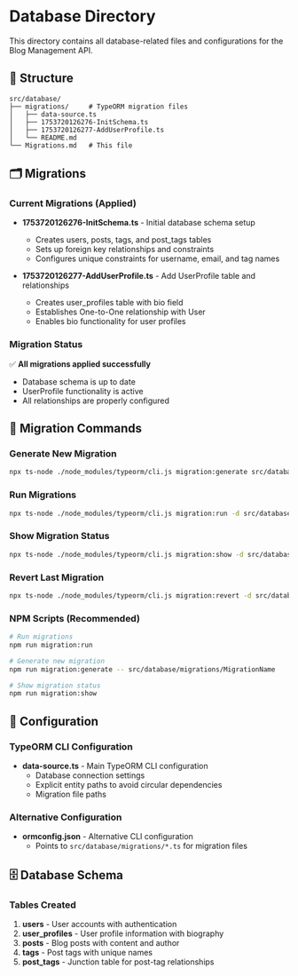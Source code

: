 # Database Directory

This directory contains all database-related files and configurations for the Blog Management API.

## 📁 Structure

```
src/database/
├── migrations/     # TypeORM migration files
│   ├── data-source.ts
│   ├── 1753720126276-InitSchema.ts
│   ├── 1753720126277-AddUserProfile.ts
│   └── README.md
└── Migrations.md   # This file
```

## 🗂️ Migrations

### Current Migrations (Applied)
- **1753720126276-InitSchema.ts** - Initial database schema setup
  - Creates users, posts, tags, and post_tags tables
  - Sets up foreign key relationships and constraints
  - Configures unique constraints for username, email, and tag names

- **1753720126277-AddUserProfile.ts** - Add UserProfile table and relationships
  - Creates user_profiles table with bio field
  - Establishes One-to-One relationship with User
  - Enables bio functionality for user profiles

### Migration Status
✅ **All migrations applied successfully**
- Database schema is up to date
- UserProfile functionality is active
- All relationships are properly configured

## 🚀 Migration Commands

### Generate New Migration
```bash
npx ts-node ./node_modules/typeorm/cli.js migration:generate src/database/migrations/MigrationName -d src/database/migrations/data-source.ts
```

### Run Migrations
```bash
npx ts-node ./node_modules/typeorm/cli.js migration:run -d src/database/migrations/data-source.ts
```

### Show Migration Status
```bash
npx ts-node ./node_modules/typeorm/cli.js migration:show -d src/database/migrations/data-source.ts
```

### Revert Last Migration
```bash
npx ts-node ./node_modules/typeorm/cli.js migration:revert -d src/database/migrations/data-source.ts
```

### NPM Scripts (Recommended)
```bash
# Run migrations
npm run migration:run

# Generate new migration
npm run migration:generate -- src/database/migrations/MigrationName

# Show migration status
npm run migration:show
```

## 🔧 Configuration

### TypeORM CLI Configuration
- **data-source.ts** - Main TypeORM CLI configuration
  - Database connection settings
  - Explicit entity paths to avoid circular dependencies
  - Migration file paths

### Alternative Configuration
- **ormconfig.json** - Alternative CLI configuration
  - Points to `src/database/migrations/*.ts` for migration files

## 🗄️ Database Schema

### Tables Created
1. **users** - User accounts with authentication
2. **user_profiles** - User profile information with biography
3. **posts** - Blog posts with content and author
4. **tags** - Post tags with unique names
5. **post_tags** - Junction table for post-tag relationships

